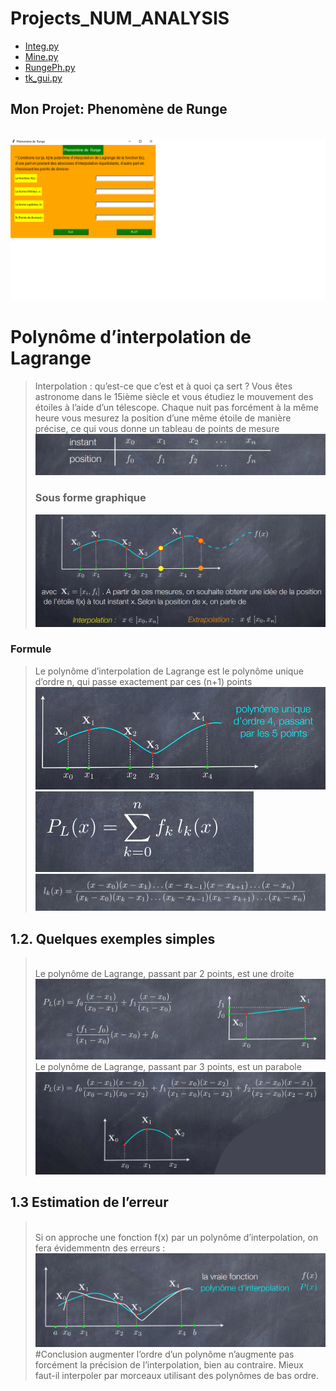 # Projects_NUM_ANALYSIS

- [Integ.py](#Integ.py)
- [Mine.py](#Mine.py)
- [RungePh.py](#RungePh.py)
- [tk_gui.py](#tk_gui.py)



## Mon Projet: Phenomène de  Runge 

<br><img src="GIF.gif"> <br>
# Polynôme d’interpolation de Lagrange
>Interpolation : qu’est-ce que c’est et à quoi ça sert ?
Vous êtes astronome dans le 15ième siècle et vous étudiez le mouvement des étoiles à
l’aide d’un télescope. Chaque nuit pas forcément à la même heure vous mesurez la position
d’une même étoile de manière précise, ce qui vous donne un tableau de points de mesure 
><br><img src="1.png">
>### Sous forme graphique
><img src="2.png">

### Formule
>Le polynôme d’interpolation de Lagrange est le polynôme unique d’ordre n, qui
passe exactement par ces (n+1) points
><br><img src="3.png">
><br><img src="4.png">
><br><img src="5.png">
## 1.2. Quelques exemples simples
><br> Le polynôme de Lagrange, passant par 2 points, est une droite 
><br><img src="6.png">
><br> Le polynôme de Lagrange, passant par 3 points, est un parabole
><br><img src="7.png">
## 1.3 Estimation de l’erreur
> <br>Si on approche une fonction f(x) par un polynôme d’interpolation, on fera évidemmentn des erreurs : 
><br><img src="8.png">
#Conclusion
>augmenter l’ordre d’un polynôme n’augmente pas forcément la précision de l’interpolation, bien au contraire. Mieux faut-il interpoler par morceaux utilisant des polynômes de bas ordre. 
